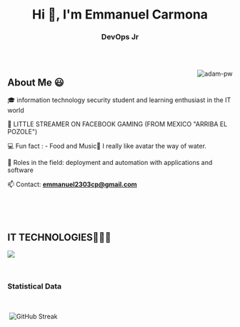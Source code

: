 <h1 align="center">Hi 👋, I'm Emmanuel Carmona</h1>
<h3 align="center">DevOps Jr</h3>

<br>


<br>

<p><img align="right" src="https://github.com/Adam-pw/Adam-pw/blob/main/animation_500_kxa883sd.gif" alt="adam-pw" /></p>

<h2>About Me 😃</h2>
<!--Intro start-->

<p align="left">
🎓 information technology security student and learning enthusiast in the IT world

🎥 LITTLE STREAMER ON FACEBOOK GAMING (FROM MEXICO "ARRIBA EL POZOLE")

💻 Fun fact : - Food and Music🎵 I really like avatar the way of water.

📝 Roles in the field: deployment and automation with applications and software

📫 Contact: **emmanuel2303cp@gmail.com**


<br>


</p>

<br>

<h2 >IT TECHNOLOGIES👨🏻‍💻</h2>
<!--tech stack icons-->
<p align="left">
  <a href="https://skillicons.dev">
    <img src="https://skillicons.dev/icons?i=docker,kubernetes,googlecloud,vscode,golang,linux,git,github,python,azure,aws,gitlab,jenkins,bash" />
  </a>
</p>
<br>

<h3>Statistical Data </h3>
<br>

<p>&nbsp;<img align="center" src="https://streak-stats.demolab.com?user=YoSoyRev&theme=monokai" alt="GitHub Streak"/></p>

<br>




      


